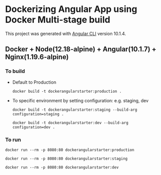 # Dockerizing Angular App using Docker Multi-stage build

This project was generated with [Angular CLI](https://github.com/angular/angular-cli) version 10.1.4.

## Docker + Node(12.18-alpine) + Angular(10.1.7) + Nginx(1.19.6-alpine)

### To build

- Default to Production
    ```
    docker build -t dockerangularstarter:production .
    ```

- To specific environment by setting configuration: e.g. staging, dev
    ```
    docker build -t dockerangularstarter:staging --build-arg configuration=staging .
    ```
    ```
    docker build -t dockerangularstarter:dev --build-arg configuration=dev .
    ```

### To run

  ```
  docker run --rm -p 8080:80 dockerangularstarter:production
  ```
  ```
  docker run --rm -p 8080:80 dockerangularstarter:staging
  ```
  ```
  docker run --rm -p 8080:80 dockerangularstarter:dev
  ```

